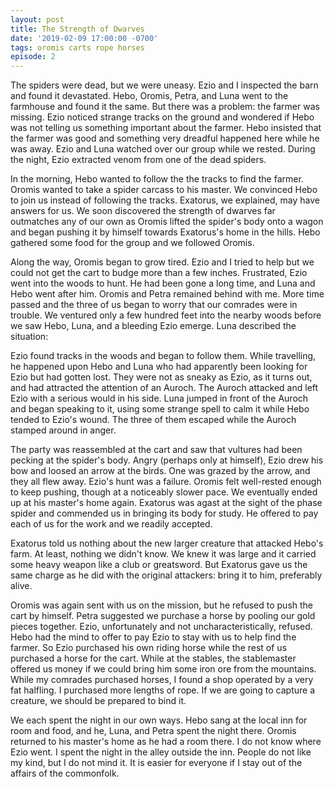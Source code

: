 ```yaml
---
layout: post
title: The Strength of Dwarves
date: '2019-02-09 17:00:00 -0700'
tags: oromis carts rope horses
episode: 2
---
```


The spiders were dead, but we were uneasy. Ezio and I inspected the barn and found it devastated. Hebo, Oromis, Petra, and Luna went to the farmhouse and found it the same. But there was a problem: the farmer was missing. Ezio noticed strange tracks on the ground and wondered if Hebo was not telling us something important about the farmer. Hebo insisted that the farmer was good and something very dreadful happened here while he was away. Ezio and Luna watched over our group while we rested. During the night, Ezio extracted venom from one of the dead spiders. 

In the morning, Hebo wanted to follow the the tracks to find the farmer. Oromis wanted to take a spider carcass to his master. We convinced Hebo to join us instead of following the tracks. Exatorus, we explained, may have answers for us. We soon discovered the strength of dwarves far outmatches any of our own as Oromis lifted the spider's body onto a wagon and began pushing it by himself towards Exatorus's home in the hills. Hebo gathered some food for the group and we followed Oromis.

Along the way, Oromis began to grow tired. Ezio and I tried to help but we could not get the cart to budge more than a few inches. Frustrated, Ezio went into the woods to hunt. He had been gone a long time, and Luna and Hebo went after him. Oromis and Petra remained behind with me. More time passed and the three of us began to worry that our comrades were in trouble. We ventured only a few hundred feet into the nearby woods before we saw Hebo, Luna, and a bleeding Ezio emerge. Luna described the situation:

Ezio found tracks in the woods and began to follow them. While travelling, he happened upon Hebo and Luna who had apparently been looking for Ezio but had gotten lost. They were not as sneaky as Ezio, as it turns out, and had attracted the attention of an Auroch. The Auroch attacked and left Ezio with a serious would in his side. Luna jumped in front of the Auroch and began speaking to it, using some strange spell to calm it while Hebo tended to Ezio's wound. The three of them escaped while the Auroch stamped around in anger.

The party was reassembled at the cart and saw that vultures had been pecking at the spider's body. Angry (perhaps only at himself), Ezio drew his bow and loosed an arrow at the birds. One was grazed by the arrow, and they all flew away. Ezio's hunt was a failure. Oromis felt well-rested enough to keep pushing, though at a noticeably slower pace. We eventually ended up at his master's home again. Exatorus was agast at the sight of the phase spider and commended us in bringing its body for study. He offered to pay each of us for the work and we readily accepted.

Exatorus told us nothing about the new larger creature that attacked Hebo's farm. At least, nothing we didn't know. We knew it was large and it carried some heavy weapon like a club or greatsword. But Exatorus gave us the same charge as he did with the original attackers: bring it to him, preferably alive.

Oromis was again sent with us on the mission, but he refused to push the cart by himself. Petra suggested we purchase a horse by pooling our gold pieces together. Ezio, unfortunately and not uncharacteristically, refused. Hebo had the mind to offer to pay Ezio to stay with us to help find the farmer. So Ezio purchased his own riding horse while the rest of us purchased a horse for the cart. While at the stables, the stablemaster offered us money if we could bring him some iron ore from the mountains. While my comrades purchased horses, I found a shop operated by a very fat halfling. I purchased more lengths of rope. If we are going to capture a creature, we should be prepared to bind it.

We each spent the night in our own ways. Hebo sang at the local inn for room and food, and he, Luna, and Petra spent the night there. Oromis returned to his master's home as he had a room there. I do not know where Ezio went. I spent the night in the alley outside the inn. People do not like my kind, but I do not mind it. It is easier for everyone if I stay out of the affairs of the commonfolk.
